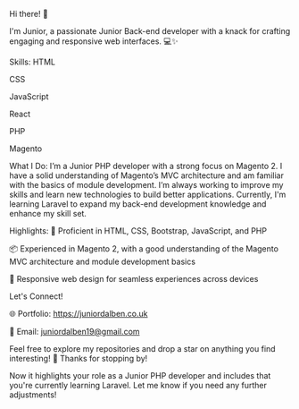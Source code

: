 Hi there! 👋

I'm Junior, a passionate Junior Back-end developer with a knack for crafting engaging and responsive web interfaces. 💻✨

Skills:
HTML

CSS

JavaScript

React

PHP

Magento 

What I Do:
I’m a Junior PHP developer with a strong focus on Magento 2. I have a solid understanding of Magento’s MVC architecture and am familiar with the basics of module development. I’m always working to improve my skills and learn new technologies to build better applications. Currently, I'm learning Laravel to expand my back-end development knowledge and enhance my skill set.

Highlights:
🚀 Proficient in HTML, CSS, Bootstrap, JavaScript, and PHP

📦 Experienced in Magento 2, with a good understanding of the Magento MVC architecture and module development basics

📱 Responsive web design for seamless experiences across devices

Let's Connect!

🌐 Portfolio: https://juniordalben.co.uk

📧 Email: juniordalben19@gmail.com

Feel free to explore my repositories and drop a star on anything you find interesting! 🌟 Thanks for stopping by!

Now it highlights your role as a Junior PHP developer and includes that you're currently learning Laravel. Let me know if you need any further adjustments!



